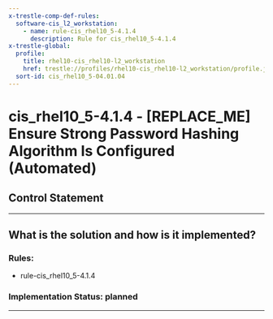 ```yaml
---
x-trestle-comp-def-rules:
  software-cis_l2_workstation:
    - name: rule-cis_rhel10_5-4.1.4
      description: Rule for cis_rhel10_5-4.1.4
x-trestle-global:
  profile:
    title: rhel10-cis_rhel10-l2_workstation
    href: trestle://profiles/rhel10-cis_rhel10-l2_workstation/profile.json
  sort-id: cis_rhel10_5-04.01.04
---
```


# cis_rhel10_5-4.1.4 - \[REPLACE_ME\] Ensure Strong Password Hashing Algorithm Is Configured (Automated)

## Control Statement

______________________________________________________________________

## What is the solution and how is it implemented?

<!-- For implementation status enter one of: implemented, partial, planned, alternative, not-applicable -->

<!-- Note that the list of rules under ### Rules: is read-only and changes will not be captured after assembly to JSON -->

<!-- Add control implementation description here for control: cis_rhel10_5-4.1.4 -->

### Rules:

  - rule-cis_rhel10_5-4.1.4

### Implementation Status: planned

______________________________________________________________________
